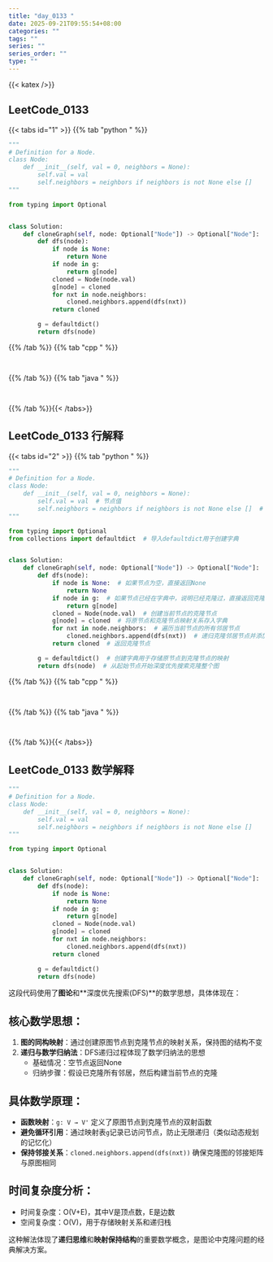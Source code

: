 ```yaml
---
title: "day_0133 "
date: 2025-09-21T09:55:54+08:00
categories: ""
tags: ""
series: ""
series_order: ""
type: ""
---
```


{{< katex />}}



## LeetCode_0133 

{{< tabs id="1" >}}
{{% tab "python " %}}

```python 
"""
# Definition for a Node.
class Node:
    def __init__(self, val = 0, neighbors = None):
        self.val = val
        self.neighbors = neighbors if neighbors is not None else []
"""

from typing import Optional


class Solution:
    def cloneGraph(self, node: Optional["Node"]) -> Optional["Node"]:
        def dfs(node):
            if node is None:
                return None
            if node in g:
                return g[node]
            cloned = Node(node.val)
            g[node] = cloned
            for nxt in node.neighbors:
                cloned.neighbors.append(dfs(nxt))
            return cloned

        g = defaultdict()
        return dfs(node) 
```

{{% /tab %}}
{{% tab "cpp " %}}

```cpp 
 
```

{{% /tab %}}
{{% tab "java " %}}

```java 
 
```

{{% /tab %}}{{< /tabs>}}

## LeetCode_0133  行解释

{{< tabs id="2" >}}
{{% tab "python " %}}

```python 
"""
# Definition for a Node.
class Node:
    def __init__(self, val = 0, neighbors = None):
        self.val = val  # 节点值
        self.neighbors = neighbors if neighbors is not None else []  # 邻居节点列表
"""

from typing import Optional
from collections import defaultdict  # 导入defaultdict用于创建字典


class Solution:
    def cloneGraph(self, node: Optional["Node"]) -> Optional["Node"]:
        def dfs(node):
            if node is None:  # 如果节点为空，直接返回None
                return None
            if node in g:  # 如果节点已经在字典中，说明已经克隆过，直接返回克隆节点
                return g[node]
            cloned = Node(node.val)  # 创建当前节点的克隆节点
            g[node] = cloned  # 将原节点和克隆节点映射关系存入字典
            for nxt in node.neighbors:  # 遍历当前节点的所有邻居节点
                cloned.neighbors.append(dfs(nxt))  # 递归克隆邻居节点并添加到克隆节点的邻居列表中
            return cloned  # 返回克隆节点

        g = defaultdict()  # 创建字典用于存储原节点到克隆节点的映射
        return dfs(node)  # 从起始节点开始深度优先搜索克隆整个图
```

{{% /tab %}}
{{% tab "cpp " %}}

```cpp 
 
```

{{% /tab %}}
{{% tab "java " %}}

```java 
 
```

{{% /tab %}}{{< /tabs>}}

## LeetCode_0133  数学解释

```python 
"""
# Definition for a Node.
class Node:
    def __init__(self, val = 0, neighbors = None):
        self.val = val
        self.neighbors = neighbors if neighbors is not None else []
"""

from typing import Optional


class Solution:
    def cloneGraph(self, node: Optional["Node"]) -> Optional["Node"]:
        def dfs(node):
            if node is None:
                return None
            if node in g:
                return g[node]
            cloned = Node(node.val)
            g[node] = cloned
            for nxt in node.neighbors:
                cloned.neighbors.append(dfs(nxt))
            return cloned

        g = defaultdict()
        return dfs(node) 
```


这段代码使用了**图论**和**深度优先搜索(DFS)**的数学思想，具体体现在：

## 核心数学思想：
1. **图的同构映射**：通过创建原图节点到克隆节点的映射关系，保持图的结构不变
2. **递归与数学归纳法**：DFS递归过程体现了数学归纳法的思想
   - 基础情况：空节点返回None
   - 归纳步骤：假设已克隆所有邻居，然后构建当前节点的克隆

## 具体数学原理：
- **函数映射**：`g: V → V'` 定义了原图节点到克隆节点的双射函数
- **避免循环引用**：通过映射表`g`记录已访问节点，防止无限递归（类似动态规划的记忆化）
- **保持邻接关系**：`cloned.neighbors.append(dfs(nxt))` 确保克隆图的邻接矩阵与原图相同

## 时间复杂度分析：
- 时间复杂度：O(V+E)，其中V是顶点数，E是边数
- 空间复杂度：O(V)，用于存储映射关系和递归栈

这种解法体现了**递归思维**和**映射保持结构**的重要数学概念，是图论中克隆问题的经典解决方案。


